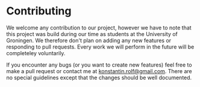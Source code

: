 # Contributing

We welcome any contribution to our project, however we have to note that this project was build during our time as students at the University of Groningen. We therefore don't plan on adding any new features or responding to pull requests. Every work we will perform in the future will be completeley voluntarily.

If you encounter any bugs (or you want to create new features) feel free to make a pull request or contact me at konstantin.rolf@gmail.com. There are no special guidelines except that the changes should be well documented.
